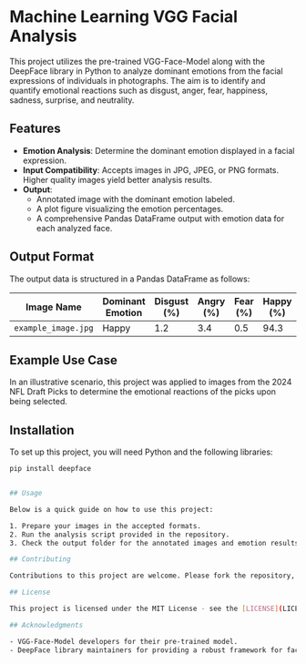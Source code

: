 # Machine Learning VGG Facial Analysis

This project utilizes the pre-trained VGG-Face-Model along with the DeepFace library in Python to analyze dominant emotions from the facial expressions of individuals in photographs. The aim is to identify and quantify emotional reactions such as disgust, anger, fear, happiness, sadness, surprise, and neutrality.

## Features

- **Emotion Analysis**: Determine the dominant emotion displayed in a facial expression.
- **Input Compatibility**: Accepts images in JPG, JPEG, or PNG formats. Higher quality images yield better analysis results.
- **Output**: 
  - Annotated image with the dominant emotion labeled.
  - A plot figure visualizing the emotion percentages.
  - A comprehensive Pandas DataFrame output with emotion data for each analyzed face.

## Output Format

The output data is structured in a Pandas DataFrame as follows:

| Image Name          | Dominant Emotion | Disgust (%) | Angry (%) | Fear (%) | Happy (%) | Sad (%) | Surprise (%) | Neutral (%) |
|---------------------|------------------|-------------|-----------|----------|-----------|---------|--------------|-------------|
| `example_image.jpg` | Happy            | 1.2         | 3.4       | 0.5      | 94.3      | 0.1     | 0.2          | 0.3         |

## Example Use Case

In an illustrative scenario, this project was applied to images from the 2024 NFL Draft Picks to determine the emotional reactions of the picks upon being selected.

## Installation

To set up this project, you will need Python and the following libraries:

```bash
pip install deepface


## Usage

Below is a quick guide on how to use this project:

1. Prepare your images in the accepted formats.
2. Run the analysis script provided in the repository.
3. Check the output folder for the annotated images and emotion results DataFrame.

## Contributing

Contributions to this project are welcome. Please fork the repository, make your changes, and submit a pull request.

## License

This project is licensed under the MIT License - see the [LICENSE](LICENSE.md) file for details.

## Acknowledgments

- VGG-Face-Model developers for their pre-trained model.
- DeepFace library maintainers for providing a robust framework for facial analysis.
